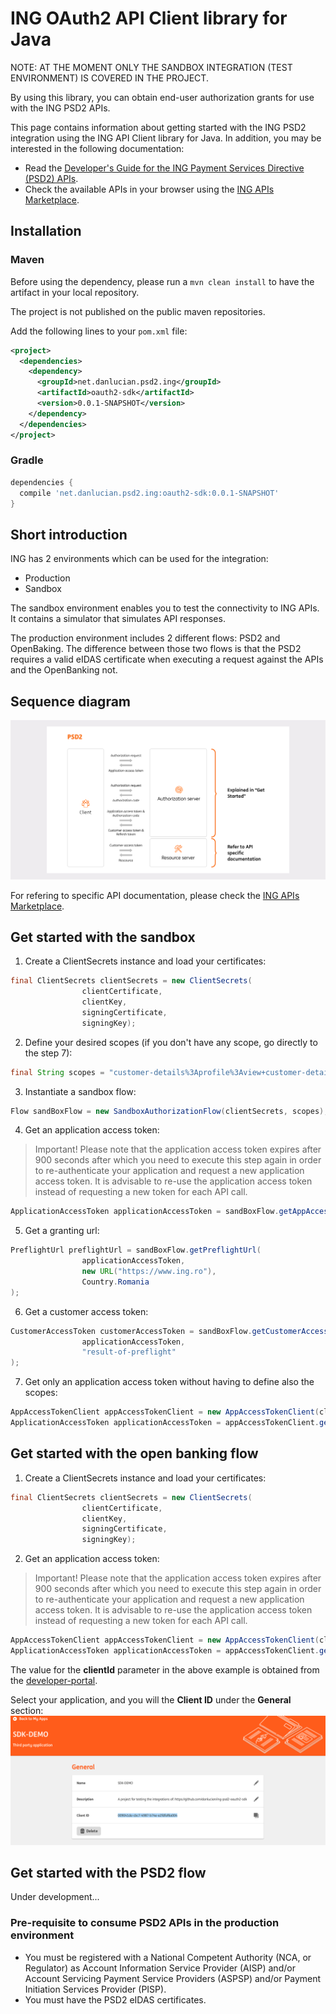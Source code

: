 # ING OAuth2 API Client library for Java

NOTE: AT THE MOMENT ONLY THE SANDBOX INTEGRATION (TEST ENVIRONMENT) IS COVERED IN THE PROJECT.

By using this library, you can obtain end-user authorization grants for use with the ING PSD2 APIs.

This page contains information about getting started with the ING PSD2 integration
using the ING API Client library for Java. In addition, you may be interested
in the following documentation:

* Read the [Developer's Guide for the ING Payment Services Directive (PSD2) APIs][developer-portal].
* Check the available APIs in your browser using the [ING APIs Marketplace][api-marketplace].

## Installation

### Maven

Before using the dependency, please run a `mvn clean install` to have the artifact in your local repository.

The project is not published on the public maven repositories.

Add the following lines to your `pom.xml` file:

```xml
<project>
  <dependencies>
    <dependency>
      <groupId>net.danlucian.psd2.ing</groupId>
      <artifactId>oauth2-sdk</artifactId>
      <version>0.0.1-SNAPSHOT</version>
    </dependency>
  </dependencies>
</project>
```

### Gradle

```gradle
dependencies {
  compile 'net.danlucian.psd2.ing:oauth2-sdk:0.0.1-SNAPSHOT'
}
```

## Short introduction

ING has 2 environments which can be used for the integration:
- Production
- Sandbox

The sandbox environment enables you to test the connectivity to ING APIs. It contains a simulator that simulates API responses.

The production environment includes 2 different flows: PSD2 and OpenBaking. The difference between those two flows is that the PSD2 requires a valid eIDAS certificate when executing a request against the APIs and the OpenBanking not.                  

## Sequence diagram

![PSD2 Sequence Diagram](./docs/psd2-sequence-diagram.png)

For refering to specific API documentation, please check the [ING APIs Marketplace][api-marketplace].

## Get started with the sandbox

1. Create a ClientSecrets instance and load your certificates:

```java
final ClientSecrets clientSecrets = new ClientSecrets(
                clientCertificate,
                clientKey,
                signingCertificate,
                signingKey);
```

2. Define your desired scopes (if you don't have any scope, go directly to the step 7):

```java
final String scopes = "customer-details%3Aprofile%3Aview+customer-details%3Aemail%3Aview+customer-details%3Aaddress%3Aview";
```

3. Instantiate a sandbox flow:

```java
Flow sandBoxFlow = new SandboxAuthorizationFlow(clientSecrets, scopes);
```

4. Get an application access token:

> Important! Please note that the application access token expires after 900 seconds after which you need to execute this step again in order to re-authenticate your application and request a new application access token. It is advisable to re-use the application access token instead of requesting a new token for each API call.

```java
ApplicationAccessToken applicationAccessToken = sandBoxFlow.getAppAccessToken();
```

5. Get a granting url:

```java
PreflightUrl preflightUrl = sandBoxFlow.getPreflightUrl(
                applicationAccessToken,
                new URL("https://www.ing.ro"),
                Country.Romania
);
```

6. Get a customer access token:

```java
CustomerAccessToken customerAccessToken = sandBoxFlow.getCustomerAccessToken(
                applicationAccessToken,
                "result-of-preflight"
);
```

7. Get only an application access token without having to define also the scopes:
```java
AppAccessTokenClient appAccessTokenClient = new AppAccessTokenClient(clientSecrets);
ApplicationAccessToken applicationAccessToken = appAccessTokenClient.getToken();
```

## Get started with the open banking flow
1. Create a ClientSecrets instance and load your certificates:

```java
final ClientSecrets clientSecrets = new ClientSecrets(
                clientCertificate,
                clientKey,
                signingCertificate,
                signingKey);
```

2. Get an application access token:

> Important! Please note that the application access token expires after 900 seconds after which you need to execute this step again in order to re-authenticate your application and request a new application access token. It is advisable to re-use the application access token instead of requesting a new token for each API call.

```java
AppAccessTokenClient appAccessTokenClient = new AppAccessTokenClient(clientSecrets, "009041da-cbc7-4987-b74e-e2fdfaf6a004");
ApplicationAccessToken applicationAccessToken = appAccessTokenClient.getToken();
```

The value for the **clientId** parameter in the above example is obtained from the [developer-portal].

Select your application, and you will the **Client ID** under the **General** section:
![ING Developer Portal](./docs/clientid-developer-portal.png)


## Get started with the PSD2 flow

Under development...

### Pre-requisite to consume PSD2 APIs in the production environment

- You must be registered with a National Competent Authority (NCA, or Regulator) as Account Information Service Provider (AISP) and/or Account Servicing Payment Service Providers (ASPSP) and/or Payment Initiation Services Provider (PISP).
- You must have the PSD2 eIDAS certificates.

[developer-portal]: https://developer.ing.com/openbanking/get-started/psd2
[api-marketplace]: https://developer.ing.com/api-marketplace/marketplace
